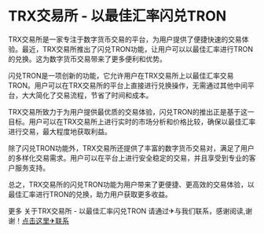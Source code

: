 # TRX交易所 - 以最佳汇率闪兑TRON

TRX交易所是一家专注于数字货币交易的平台，为用户提供了便捷快速的交易体验。最近，TRX交易所推出了闪兑TRON功能，让用户可以以最佳汇率进行TRON的兑换。这为数字货币交易带来了更多便利和优势。

闪兑TRON是一项创新的功能，它允许用户在TRX交易所上以最佳汇率交易TRON。用户可以在TRX交易所的平台上直接进行兑换操作，无需通过其他中间平台，大大简化了交易流程，节省了时间和成本。

TRX交易所致力于为用户提供最优质的交易体验，闪兑TRON的推出正是基于这一目标。用户可以在TRX交易所上进行实时的市场分析和价格比较，确保以最佳汇率进行交易，最大程度地获取利益。

除了闪兑TRON功能外，TRX交易所还提供了丰富的数字货币交易对，满足了用户的多样化交易需求。用户可以在平台上进行安全稳定的交易，并且享受到专业的客户服务支持。

总之，TRX交易所的闪兑TRON功能为用户带来了更便捷、更高效的交易体验，以最佳汇率进行TRON的兑换，助力用户获取更多收益。

更多 关于TRX交易所 - 以最佳汇率闪兑TRON 请通过✈与我们联系，感谢阅读,谢谢！[点击这里✈联系](https://t.me/shalongbot)